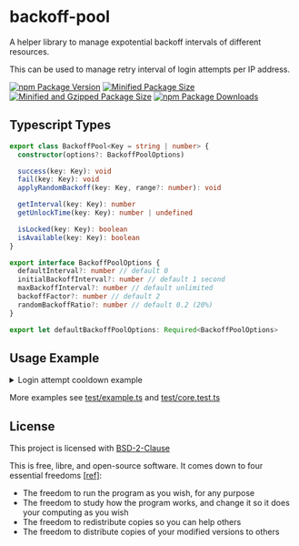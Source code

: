 # backoff-pool

A helper library to manage expotential backoff intervals of different resources.

This can be used to manage retry interval of login attempts per IP address.

[![npm Package Version](https://img.shields.io/npm/v/backoff-pool)](https://www.npmjs.com/package/backoff-pool)
[![Minified Package Size](https://img.shields.io/bundlephobia/min/backoff-pool)](https://bundlephobia.com/package/backoff-pool)
[![Minified and Gzipped Package Size](https://img.shields.io/bundlephobia/minzip/backoff-pool)](https://bundlephobia.com/package/backoff-pool)
[![npm Package Downloads](https://img.shields.io/npm/dm/backoff-pool)](https://www.npmtrends.com/backoff-pool)

## Typescript Types

```typescript
export class BackoffPool<Key = string | number> {
  constructor(options?: BackoffPoolOptions)

  success(key: Key): void
  fail(key: Key): void
  applyRandomBackoff(key: Key, range?: number): void

  getInterval(key: Key): number
  getUnlockTime(key: Key): number | undefined

  isLocked(key: Key): boolean
  isAvailable(key: Key): boolean
}

export interface BackoffPoolOptions {
  defaultInterval?: number // default 0
  initialBackoffInterval?: number // default 1 second
  maxBackoffInterval?: number // default unlimited
  backoffFactor?: number // default 2
  randomBackoffRatio?: number // default 0.2 (20%)
}

export let defaultBackoffPoolOptions: Required<BackoffPoolOptions>
```

## Usage Example

<details>
<summary>Login attempt cooldown example</summary>

```typescript
let backoffPool = new BackoffPool({
  defaultInterval: 0,
  initialBackoffInterval: 2000,
  backoffFactor: 2,
})

let clientIP = 'stub'

console.log('0', backoffPool.isAvailable(clientIP)) // true: is available
console.log('0', backoffPool.isLocked(clientIP)) // false: not locked
console.log('0', backoffPool.getUnlockTime(clientIP)) // undefined: not locked

backoffPool.fail(clientIP) // lock for 2 seconds
console.log('1', backoffPool.isAvailable(clientIP)) // false: not available
console.log('1', backoffPool.getUnlockTime(clientIP)) // Date.now() + 2000

backoffPool.fail(clientIP) // failed again, lock for 4 seconds
backoffPool.fail(clientIP) // failed again, lock for 8 seconds
console.log('2', backoffPool.getInterval(clientIP)) // 8000: 8 seconds

await sleep(7 * 1000)
console.log('7', backoffPool.isAvailable(clientIP)) // false: still locked

await sleep(1 * 1000)
console.log('8', backoffPool.isAvailable(clientIP)) // true: unlocked now

backoffPool.success(clientIP) // reset the interval
console.log('9', backoffPool.getInterval(clientIP)) // 0: same as defaultInterval

backoffPool.fail(clientIP) // lock for 2 seconds instead of 16 seconds

await sleep(2 * 1000)
console.log('10', backoffPool.isLocked(clientIP)) // false: unlocked now
```

</details>

More examples see [test/example.ts](./test/example.ts) and [test/core.test.ts](./test/core.test.ts)

## License

This project is licensed with [BSD-2-Clause](./LICENSE)

This is free, libre, and open-source software. It comes down to four essential freedoms [[ref]](https://seirdy.one/2021/01/27/whatsapp-and-the-domestication-of-users.html#fnref:2):

- The freedom to run the program as you wish, for any purpose
- The freedom to study how the program works, and change it so it does your computing as you wish
- The freedom to redistribute copies so you can help others
- The freedom to distribute copies of your modified versions to others
